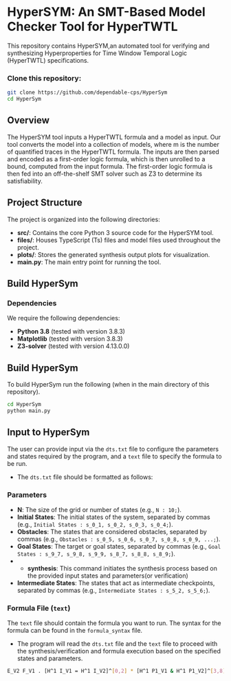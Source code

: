 # HyperSYM: An SMT-Based Model Checker Tool for HyperTWTL
This repository contains HyperSYM,an automated tool for verifying and synthesizing Hyperproperties for Time Window Temporal Logic (HyperTWTL) specifications.

### Clone this repository:
```sh
git clone https://github.com/dependable-cps/HyperSym
cd HyperSym
```
## Overview
The HyperSYM tool inputs a HyperTWTL formula and a model as input. Our tool converts the model into a collection of models, where m is the number of quantified traces in the HyperTWTL formula. The inputs are then parsed and encoded as a first-order logic formula, which is then unrolled to a bound, computed from the input formula. The first-order logic formula is then fed into an off-the-shelf SMT solver such as Z3 to determine its satisfiability.

## Project Structure

The project is organized into the following directories:

* **src/**: Contains the core Python 3 source code for the HyperSYM tool.
* **files/**: Houses TypeScript (Ts) files and model files used throughout the project.
* **plots/**: Stores the generated synthesis output plots for visualization.
* **main.py**: The main entry point for running the tool.

## Build HyperSym
### Dependencies

We require the following dependencies:

* **Python 3.8** (tested with version 3.8.3)
* **Matplotlib** (tested with version 3.8.3)
* **Z3-solver** (tested with version 4.13.0.0)

## Build HyperSym
To build HyperSym run the following (when in the main directory of this repository).
```sh
cd HyperSym
python main.py
```
## Input to HyperSym
The user can provide input via the `dts.txt` file to configure the parameters and states required by the program, and a `text` file to specify the formula to be run.

* The `dts.txt` file should be formatted as follows:

### Parameters

- **N**: The size of the grid or number of states (e.g., `N : 10;`).
- **Initial States**: The initial states of the system, separated by commas (e.g., `Initial States : s_0_1, s_0_2, s_0_3, s_0_4;`).
- **Obstacles**: The states that are considered obstacles, separated by commas (e.g., `Obstacles : s_0_5, s_0_6, s_0_7, s_0_8, s_0_9, ...;`).
- **Goal States**: The target or goal states, separated by commas (e.g., `Goal States : s_9_7, s_9_8, s_9_9, s_8_7, s_8_8, s_8_9;`).
- - **synthesis**: This command initiates the synthesis process based on the provided input states and parameters(or verification)
- **Intermediate States**: The states that act as intermediate checkpoints, separated by commas (e.g., `Intermediate States : s_5_2, s_5_6;`).

### Formula File (`text`)

The `text` file should contain the formula you want to run. The syntax for the formula can be found in the `formula_syntax` file.

* The program will read the `dts.txt` file and the `text` file to proceed with the synthesis/verification and formula execution based on the specified states and parameters.
```sh
E_V2 F_V1 . [H^1 I_V1 = H^1 I_V2]^[0,2] * [H^1 P1_V1 & H^1 P1_V2]^[3,8] * ([H^1 G_V2]^[9,13] & [H^1 G_V2] -> [H^1 G_V1]^[9,13])
```

